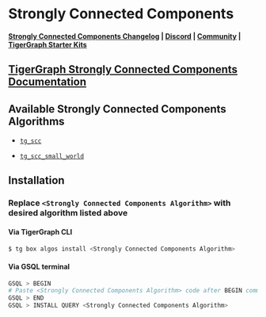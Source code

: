 
# Strongly Connected Components

#### [Strongly Connected Components Changelog](https://github.com/tigergraph/gsql-graph-algorithms/blob/master/algorithms/Community/connected_components/strongly_connected_components/CHANGELOG.md) | [Discord](https://discord.gg/vFbmPyvJJN) | [Community](https://community.tigergraph.com) | [TigerGraph Starter Kits](https://github.com/zrougamed/TigerGraph-Starter-Kits-Parser)

## [TigerGraph Strongly Connected Components Documentation](https://docs.tigergraph.com/graph-algorithm-library/community/strongly-connected-components-1)

## Available Strongly Connected Components Algorithms 

* [`tg_scc`](https://github.com/tigergraph/gsql-graph-algorithms/blob/github_link_fix/algorithms/Community/connected_components/strongly_connected_components/tg_scc.gsql)

* [`tg_scc_small_world`](https://github.com/tigergraph/gsql-graph-algorithms/blob/github_link_fix/algorithms/Community/connected_components/strongly_connected_components/tg_scc_small_world.gsql)

## Installation 

### Replace `<Strongly Connected Components Algorithm>` with desired algorithm listed above 

#### Via TigerGraph CLI

```bash
$ tg box algos install <Strongly Connected Components Algorithm>
```

#### Via GSQL terminal

```bash
GSQL > BEGIN
# Paste <Strongly Connected Components Algorithm> code after BEGIN command
GSQL > END 
GSQL > INSTALL QUERY <Strongly Connected Components Algorithm>
```
